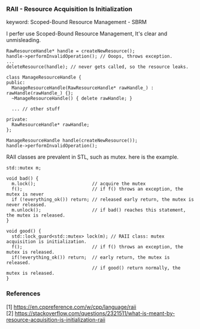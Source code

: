 ### RAII - Resource Acquisition Is Initialization

keyword: Scoped-Bound Resource Management - SBRM  

I perfer use Scoped-Bound Resource Management, It's clear and unmisleading.
```
RawResourceHandle* handle = createNewResource();
handle->performInvalidOperation(); // Ooops, throws exception.
...
deleteResource(handle); // never gets called, so the resource leaks.
```

```
class ManageResourceHandle {
public:
  ManageResourceHandle(RawResourceHandle* rawHandle_) : rawHandle(rawHandle_) {};
  ~ManageResourceHandle() { delete rawHandle; }

  ... // other stuff

private:
  RawResourceHandle* rawHandle;
};

ManageResourceHandle handle(createNewResource());
handle->performInvalidOperation();
```

RAII classes are prevalent in STL, such as mutex. here is the example.

```
std::mutex m;

void bad() {
  m.lock();                     // acquire the mutex
  f();                          // if f() throws an exception, the mutex is never
  if (!everything_ok()) return; // released early return, the mutex is never released.
  m.unlock();                   // if bad() reaches this statement, the mutex is released.
}

void good() {
  std::lock_guard<std::mutex> lock(m); // RAII class: mutex acquisition is initialization.
  f();                          // if f() throws an exception, the mutex is released.
  if(!everything_ok()) return;  // early return, the mutex is released.
                                // if good() return normally, the mutex is released.
}

```

### References
[1] https://en.cppreference.com/w/cpp/language/raii  
[2] https://stackoverflow.com/questions/2321511/what-is-meant-by-resource-acquisition-is-initialization-raii  
